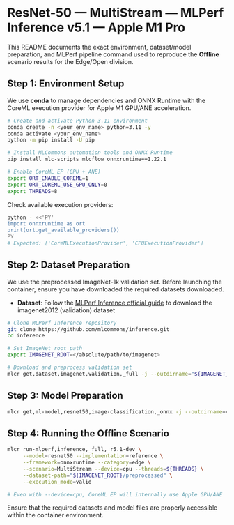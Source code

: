 # ResNet-50 — MultiStream — MLPerf Inference v5.1 — Apple M1 Pro


This README documents the exact environment, dataset/model preparation, and MLPerf pipeline command used to reproduce the **Offline** scenario results for the Edge/Open division.

## Step 1: Environment Setup

We use **conda** to manage dependencies and ONNX Runtime with the CoreML execution provider for Apple M1 GPU/ANE acceleration.


```bash
# Create and activate Python 3.11 environment
conda create -n <your_env_name> python=3.11 -y
conda activate <your_env_name>
python -m pip install -U pip

# Install MLCommons automation tools and ONNX Runtime
pip install mlc-scripts mlcflow onnxruntime==1.22.1

# Enable CoreML EP (GPU + ANE)
export ORT_ENABLE_COREML=1
export ORT_COREML_USE_GPU_ONLY=0  
export THREADS=8     

```

Check available execution providers:

```bash
python - <<'PY'
import onnxruntime as ort
print(ort.get_available_providers())
PY
# Expected: ['CoreMLExecutionProvider', 'CPUExecutionProvider']

```

## Step 2: Dataset Preparation

We use the preprocessed ImageNet-1k validation set. Before launching the container, ensure you have downloaded the required datasets downloaded. 

- **Dataset**: Follow the [MLPerf Inference official guide](https://github.com/mlcommons/inference/tree/master/vision/classification_and_detection) to download the imagenet2012 (validation) dataset

```bash
# Clone MLPerf Inference repository
git clone https://github.com/mlcommons/inference.git
cd inference

# Set ImageNet root path 
export IMAGENET_ROOT=</absolute/path/to/imagenet>

# Download and preprocess validation set
mlcr get,dataset,imagenet,validation,_full -j --outdirname="${IMAGENET_ROOT}/preprocessed"

```

## Step 3: Model Preparation


```bash
mlcr get,ml-model,resnet50,image-classification,_onnx -j --outdirname=vision/classification_and_detection/pretrained_models/onnx

```





## Step 4: Running the Offline Scenario


```bash
mlcr run-mlperf,inference,_full,_r5.1-dev \
     --model=resnet50 --implementation=reference \
     --framework=onnxruntime --category=edge \
     --scenario=MultiStream --device=cpu --threads=${THREADS} \
     --dataset-path="${IMAGENET_ROOT}/preprocessed" \
     --execution_mode=valid

# Even with --device=cpu, CoreML EP will internally use Apple GPU/ANE

```

Ensure that the required datasets and model files are properly accessible within the container environment.

